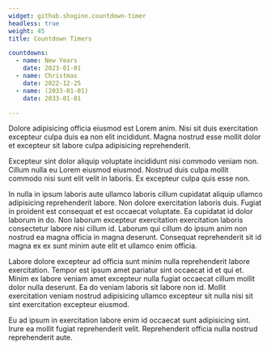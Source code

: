 ```yaml
---
widget: github.shoginn.countdown-timer
headless: true
weight: 45
title: Countdown Timers

countdowns:
  - name: New Years
    date: 2023-01-01
  - name: Christmas
    date: 2022-12-25
  - name: (2033-01-01)
    date: 2033-01-01

---
```


Dolore adipisicing officia eiusmod est Lorem anim. Nisi sit duis exercitation excepteur culpa duis ea non elit incididunt. Magna nostrud esse mollit dolor et excepteur sit labore culpa adipisicing reprehenderit.

Excepteur sint dolor aliquip voluptate incididunt nisi commodo veniam non. Cillum nulla eu Lorem eiusmod eiusmod. Nostrud duis culpa mollit commodo nisi sunt elit velit in laboris. Ex excepteur culpa quis esse non.

In nulla in ipsum laboris aute ullamco laboris cillum cupidatat aliquip ullamco adipisicing reprehenderit labore. Non dolore exercitation laboris duis. Fugiat in proident est consequat et est occaecat voluptate. Ea cupidatat id dolor laborum in do. Non laborum excepteur exercitation exercitation laboris consectetur labore nisi cillum id. Laborum qui cillum do ipsum anim non nostrud ea magna officia in magna deserunt. Consequat reprehenderit sit id magna ex ex sunt minim aute elit et ullamco enim officia.

Labore dolore excepteur ad officia sunt minim nulla reprehenderit labore exercitation. Tempor est ipsum amet pariatur sint occaecat id et qui et. Minim ex labore veniam amet excepteur nulla fugiat occaecat cillum mollit dolor nulla deserunt. Ea do veniam laboris sit labore non id. Mollit exercitation veniam nostrud adipisicing ullamco excepteur sit nulla nisi sit sint exercitation excepteur eiusmod.

Eu ad ipsum in exercitation labore enim id occaecat sunt adipisicing sint. Irure ea mollit fugiat reprehenderit velit. Reprehenderit officia nulla nostrud reprehenderit aute.
